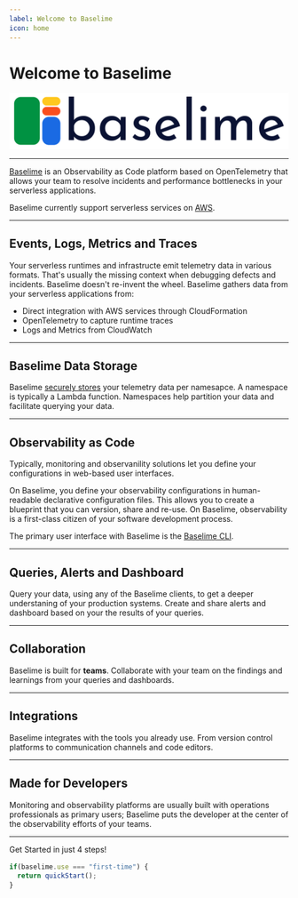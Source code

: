 ```yaml
---
label: Welcome to Baselime
icon: home
---
```

# Welcome to Baselime

![](./assets/images/logo-wide.svg)

---

[Baselime](https://baselime.io) is an Observability as Code platform based on OpenTelemetry that allows your team to resolve incidents and performance bottlenecks in your serverless applications.

Baselime currently support serverless services on [AWS](https://aws.amazon.com/).

---
## Events, Logs, Metrics and Traces

Your serverless runtimes and infrastructe emit telemetry data in various formats. That's usually the missing context when debugging defects and incidents. Baselime doesn't re-invent the wheel. Baselime gathers data from your serverless applications from:
- Direct integration with AWS services through CloudFormation
- OpenTelemetry to capture runtime traces
- Logs and Metrics from CloudWatch

---

## Baselime Data Storage

Baselime [securely stores](../docs/security/overview.md) your telemetry data per namesapce. A namespace is typically a Lambda function. Namespaces help partition your data and facilitate querying your data.

---

## Observability as Code

Typically, monitoring and observanility solutions let you define your configurations in web-based user interfaces.

On Baselime, you define your observability configurations in human-readable declarative configuration files. This allows you to create a blueprint that you can version, share and re-use. On Baselime, observability is a first-class citizen of your software development process.

The primary user interface with Baselime is the [Baselime CLI](../docs/cli/install.md).

---

## Queries, Alerts and Dashboard

Query your data, using any of the Baselime clients, to get a deeper understaning of your production systems. Create and share alerts and dashboard based on your the results of your queries.

---

## Collaboration

Baselime is built for **teams**. Collaborate with your team on the findings and learnings from your queries and dashboards.

---

## Integrations

Baselime integrates with the tools you already use. From version control platforms to communication channels and code editors.

---

## Made for Developers

Monitoring and observability platforms are usually built with operations professionals as primary users; Baselime puts the developer at the center of the observability efforts of your teams.

---

Get Started in just 4 steps!

```ts
if(baselime.use === "first-time") {
  return quickStart();
}
```

